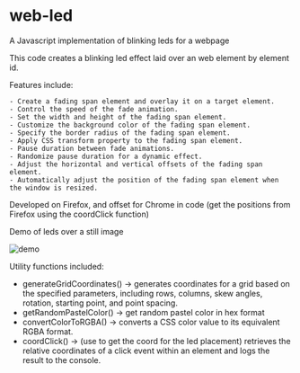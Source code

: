 # web-led
A Javascript implementation of blinking leds for a webpage

This code creates a blinking led effect laid over an web element by element id.

Features include:

    - Create a fading span element and overlay it on a target element.
    - Control the speed of the fade animation.
    - Set the width and height of the fading span element.
    - Customize the background color of the fading span element.
    - Specify the border radius of the fading span element.
    - Apply CSS transform property to the fading span element.
    - Pause duration between fade animations.
    - Randomize pause duration for a dynamic effect.
    - Adjust the horizontal and vertical offsets of the fading span element.
    - Automatically adjust the position of the fading span element when the window is resized.
    
Developed on Firefox, and offset for Chrome in code (get the positions from Firefox using the coordClick function)

Demo of leds over a still image

![demo](https://github.com/jasonmhead/web-led/assets/6140151/3c61d121-f2c4-4a87-9ff3-15c6ae923bc5)

Utility functions included:

- generateGridCoordinates() -> generates coordinates for a grid based on the specified parameters, including rows, columns, skew angles, rotation, starting point, and point spacing.
- getRandomPastelColor() -> get random pastel color in hex format
- convertColorToRGBA() -> converts a CSS color value to its equivalent RGBA format.
- coordClick() -> (use to get the coord for the led placement) retrieves the relative coordinates of a click event within an element and logs the result to the console.
